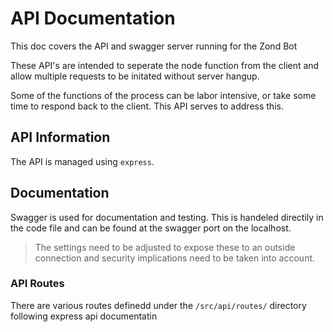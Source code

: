 # API Documentation


This doc covers the API and swagger server running for the Zond Bot

These API's are intended to seperate the node function from the client and allow multiple requests to be initated without server hangup.

Some of the functions of the process can be labor intensive, or take some time to respond back to the client. This API serves to address this.


## API Information

The API is managed using `express`. 


## Documentation 

Swagger is used for documentation and testing. This is handeled directily in the code file and can be found at the swagger port on the localhost.

> The settings need to be adjusted to expose these to an outside connection and security implications need to be taken into account.

### API Routes

There are various routes definedd under the `/src/api/routes/` directory following express api documentatin